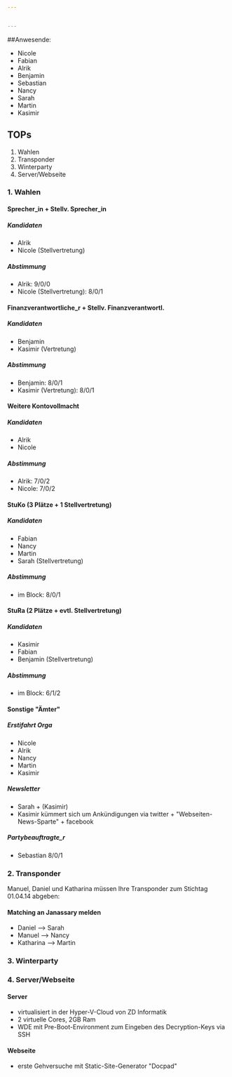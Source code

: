 ```yaml
---


---
```


##Anwesende: 
* Nicole
* Fabian
* Alrik
* Benjamin
* Sebastian
* Nancy
* Sarah
* Martin
* Kasimir

## TOPs
1. Wahlen
2. Transponder
3. Winterparty
4. Server/Webseite

### 1. Wahlen
#### Sprecher_in + Stellv. Sprecher_in
##### Kandidaten
* Alrik
* Nicole (Stellvertretung)

##### Abstimmung
* Alrik: 9/0/0
* Nicole (Stellvertretung): 8/0/1

#### Finanzverantwortliche_r + Stellv. Finanzverantwortl.
##### Kandidaten
* Benjamin
* Kasimir (Vertretung)

##### Abstimmung
* Benjamin: 8/0/1
* Kasimir (Vertretung): 8/0/1

#### Weitere Kontovollmacht
##### Kandidaten
* Alrik
* Nicole

##### Abstimmung
* Alrik: 7/0/2
* Nicole: 7/0/2

#### StuKo (3 Plätze + 1 Stellvertretung)
##### Kandidaten
* Fabian
* Nancy
* Martin
* Sarah (Stellvertretung)

##### Abstimmung
* im Block: 8/0/1

#### StuRa (2 Plätze + evtl. Stellvertretung)
##### Kandidaten
* Kasimir
* Fabian
* Benjamin (Stellvertretung)

##### Abstimmung
* im Block: 6/1/2


#### Sonstige "Ämter"
##### Erstifahrt Orga
* Nicole
* Alrik
* Nancy
* Martin
* Kasimir

##### Newsletter
* Sarah + (Kasimir)
* Kasimir kümmert sich um Ankündigungen via twitter + "Webseiten-News-Sparte" + facebook

##### Partybeauftragte_r
* Sebastian 8/0/1

### 2. Transponder
Manuel, Daniel und Katharina müssen Ihre Transponder zum Stichtag 01.04.14 abgeben:
#### Matching an Janassary melden
* Daniel --> Sarah
* Manuel --> Nancy
* Katharina --> Martin


### 3. Winterparty

### 4. Server/Webseite
#### Server
* virtualisiert in der Hyper-V-Cloud von ZD Informatik
* 2 virtuelle Cores, 2GB Ram
* WDE mit Pre-Boot-Environment zum Eingeben des Decryption-Keys via SSH

#### Webseite
* erste Gehversuche mit Static-Site-Generator "Docpad"
